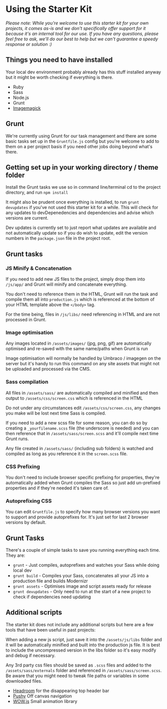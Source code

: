 # Using the Starter Kit

*Please note: While you're welcome to use this starter kit for your own projects, it comes as-is and we don't specifically offer support for it because it's an internal tool for our use. If you have any questions, please feel free to ask, we'll do our best to help but we can't guarantee a speedy response or solution :)*

## Things you need to have installed

Your local dev environment probably already has this stuff installed anyway but it might be worth checking if everything is there.

* Ruby
* Sass
* Node.js
* Grunt
* [Imagemagick](http://www.imagemagick.org/script/install-source.php)

## Grunt

We're currently using Grunt for our task management and there are some basic tasks set up in the `Gruntfile.js` config but you're welcome to add to them on a per project basis if you need other jobs doing beyond what's there. 

## Getting set up in your working directory / theme folder

Install the Grunt tasks we use so in command line/terminal cd to the project directory, and run `npm install`

It might also be prudent once everything is installed, to run `grunt devupdates` if you've not used this starter kit for a while. This will check for any updates to devDepenedencies and dependencies and advise which versions are current. 

Dev updates is currently set to just report what updates are available and not automatically update so if you do wish to update, edit the version numbers in the `package.json` file in the project root. 

## Grunt tasks

### JS Minify & Concatenation

If you need to add new JS files to the project, simply drop them into `/js/app/` and Grunt will minify and concatenate everything.

You don't need to reference them in the HTML, Grunt will run the task and compile them all into `production.js` which is referenced at the bottom of your HTML template above the `</body>` tag.

For the time being, files in `/js/libs/` need referencing in HTML and are not processed in Grunt.

### Image optimisation

Any images located in `/assets/images/` (jpg, png, gif) are automatically optimised and re-saved with the same name/paths when Grunt is run

Image optimisation will normally be handled by Umbraco / imagegen on the server but it's handy to run this command on any site assets that might not be uploaded and processed via the CMS.

### Sass compilation

All files in `/assets/sass/` are automatically compiled and minified and then output to `/assets/css/screen.css` which is referenced in the HTML

Do not under any circumstances edit `/assets/css/screen.css`, any changes you make will be lost next time Sass is compiled.

If you need to add a new scss file for some reason, you can do so by creating a `_yourfilename.scss` file (the underscore is needed) and you can then reference that in `/assets/sass/screen.scss` and it'll compile next time Grunt runs.

Any file created in `/assets/sass/` (including sub folders) is watched and compiled as long as you reference it in the `screen.scss` file.

### CSS Prefixing

You don't need to include browser specific prefixing for properties, they're automatically added when Grunt compiles the
Sass so just add un-prefixed properties and if they're needed it's taken care of.

### Autoprefixing CSS

You can edit `Gruntfile.js` to specify how many browser versions you want to support and provide autoprefixes for. It's just set for last 2 browser versions by default. 

## Grunt Tasks

There's a couple of simple tasks to save you running everything each time. They are:

* `grunt` - Just compiles, autoprefixes and watches your Sass while doing local dev
* `grunt build` - Compiles your Sass, concatenates all your JS into a production file and builds Modernizr
* `grunt assets` - Optimises image and script assets ready for release
* `grunt devupdates` - Only need to run at the start of a new project to check if dependencies need updating

## Additional scripts

The starter kit does not include any additional scripts but here are a few tools that have been useful in past projects:

When adding a new js script, just save it into the `/assets/js/libs` folder and it will be automatically minified and built into the production js file. It is best to include the uncompressed version in the libs folder so it's easy modify and debug if necessary.

Any 3rd party css files should be saved as `.scss` files and added to the `/assets/sass/externals` folder and referenced in `/assets/sass/screen.scss`. Be aware that you might need to tweak file paths or variables in some downloaded files.

* [Headroom](https://github.com/WickyNilliams/headroom.js/) for the disappearing top header bar
* [Pushy](https://github.com/christophery/pushy) Off canvas navigation
* [WOW.js](mynameismatthieu.com/WOW/index.html) Small animation library